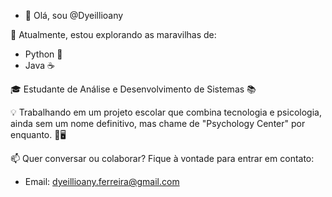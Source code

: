 - 👋 Olá, sou @Dyeillioany

🌱 Atualmente, estou explorando as maravilhas de:
   - Python 🐍
   - Java ☕
    
🎓 Estudante de Análise e Desenvolvimento de Sistemas 📚

💡 Trabalhando em um projeto escolar que combina tecnologia e psicologia, ainda sem um nome definitivo, mas chame de "Psychology Center" por enquanto. 🧠🖥️

📫 Quer conversar ou colaborar? Fique à vontade para entrar em contato:
   - Email: dyeillioany.ferreira@gmail.com


